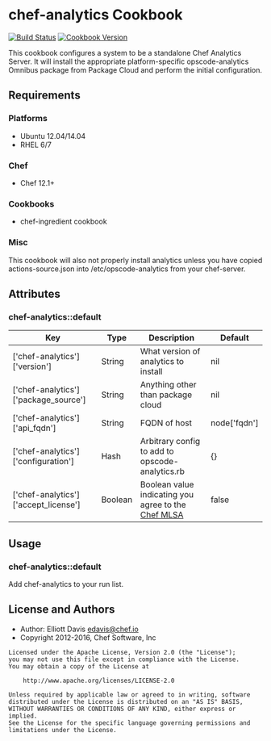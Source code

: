 # chef-analytics Cookbook

[![Build Status](https://travis-ci.org/chef-cookbooks/chef-analytics.svg?branch=master)](https://travis-ci.org/chef-cookbooks/chef-analytics) [![Cookbook Version](https://img.shields.io/cookbook/v/chef-analytics.svg)](https://supermarket.chef.io/cookbooks/chef-analytics)

This cookbook configures a system to be a standalone Chef Analytics Server. It will install the appropriate platform-specific opscode-analytics Omnibus package from Package Cloud and perform the initial configuration.

## Requirements

### Platforms

- Ubuntu 12.04/14.04
- RHEL 6/7

### Chef

- Chef 12.1+

### Cookbooks

- chef-ingredient cookbook

### Misc

This cookbook will also not properly install analytics unless you have copied actions-source.json into /etc/opscode-analytics from your chef-server.

## Attributes

### chef-analytics::default

Key                                  | Type    | Description                                                                                         | Default
------------------------------------ | ------- | --------------------------------------------------------------------------------------------------- | ------------
['chef-analytics']['version']        | String  | What version of analytics to install                                                                | nil
['chef-analytics']['package_source'] | String  | Anything other than package cloud                                                                   | nil
['chef-analytics']['api_fqdn']       | String  | FQDN of host                                                                                        | node['fqdn']
['chef-analytics']['configuration']  | Hash    | Arbitrary config to add to opscode-analytics.rb                                                     | {}
['chef-analytics']['accept_license'] | Boolean | Boolean value indicating you agree to the [Chef MLSA](https://www.chef.io/online-master-agreement/) | false

## Usage

### chef-analytics::default

Add chef-analytics to your run list.

## License and Authors

- Author: Elliott Davis [edavis@chef.io](mailto:edavis@chef.io)
- Copyright 2012-2016, Chef Software, Inc

```text
Licensed under the Apache License, Version 2.0 (the "License");
you may not use this file except in compliance with the License.
You may obtain a copy of the License at

    http://www.apache.org/licenses/LICENSE-2.0

Unless required by applicable law or agreed to in writing, software
distributed under the License is distributed on an "AS IS" BASIS,
WITHOUT WARRANTIES OR CONDITIONS OF ANY KIND, either express or implied.
See the License for the specific language governing permissions and
limitations under the License.
```

